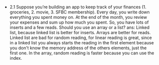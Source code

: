 - 2.1 Suppose you’re building an app to keep track of
your finances (1. groceries, 2. movie, 3. SFBC membership). Every day, you write down everything you spent money on. At the end of the month, you review your expenses and sum up how much you spent. So, you have lots of inserts and a few reads. Should you use an array or a list?
   ans: Linked list, because linked list is better for inserts. Arrays are better for reads. Linked list are bad for random reading, for linear reading is great, since in a linked list you always starts the reading in the first element because you don't know the memory address of the others elements, just the first one. In the array, random reading is faster because you can use the index.
